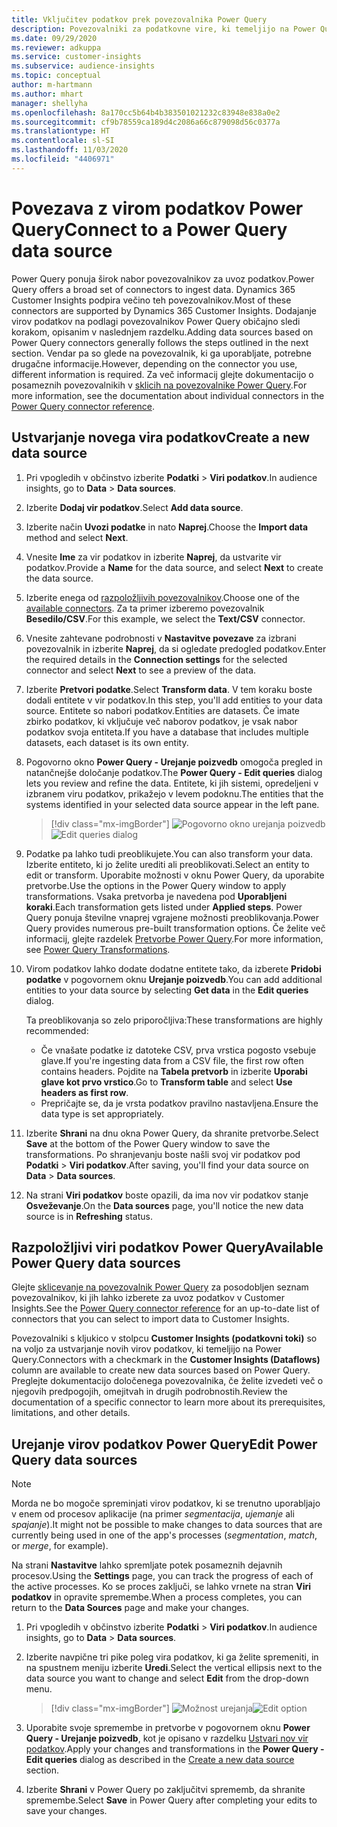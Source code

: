 ```yaml
---
title: Vključitev podatkov prek povezovalnika Power Query
description: Povezovalniki za podatkovne vire, ki temeljijo na Power Query.
ms.date: 09/29/2020
ms.reviewer: adkuppa
ms.service: customer-insights
ms.subservice: audience-insights
ms.topic: conceptual
author: m-hartmann
ms.author: mhart
manager: shellyha
ms.openlocfilehash: 8a170cc5b64b4b383501021232c83948e838a0e2
ms.sourcegitcommit: cf9b78559ca189d4c2086a66c879098d56c0377a
ms.translationtype: HT
ms.contentlocale: sl-SI
ms.lasthandoff: 11/03/2020
ms.locfileid: "4406971"
---
```

# <a name="connect-to-a-power-query-data-source"></a><span data-ttu-id="9b288-103">Povezava z virom podatkov Power Query</span><span class="sxs-lookup"><span data-stu-id="9b288-103">Connect to a Power Query data source</span></span>

<span data-ttu-id="9b288-104">Power Query ponuja širok nabor povezovalnikov za uvoz podatkov.</span><span class="sxs-lookup"><span data-stu-id="9b288-104">Power Query offers a broad set of connectors to ingest data.</span></span> <span data-ttu-id="9b288-105">Dynamics 365 Customer Insights podpira večino teh povezovalnikov.</span><span class="sxs-lookup"><span data-stu-id="9b288-105">Most of these connectors are supported by Dynamics 365 Customer Insights.</span></span> <span data-ttu-id="9b288-106">Dodajanje virov podatkov na podlagi povezovalnikov Power Query običajno sledi korakom, opisanim v naslednjem razdelku.</span><span class="sxs-lookup"><span data-stu-id="9b288-106">Adding data sources based on Power Query connectors generally follows the steps outlined in the next section.</span></span> <span data-ttu-id="9b288-107">Vendar pa so glede na povezovalnik, ki ga uporabljate, potrebne drugačne informacije.</span><span class="sxs-lookup"><span data-stu-id="9b288-107">However, depending on the connector you use, different information is required.</span></span> <span data-ttu-id="9b288-108">Za več informacij glejte dokumentacijo o posameznih povezovalnikih v [sklicih na povezovalnike Power Query](https://docs.microsoft.com/power-query/connectors/).</span><span class="sxs-lookup"><span data-stu-id="9b288-108">For more information, see the documentation about individual connectors in the [Power Query connector reference](https://docs.microsoft.com/power-query/connectors/).</span></span>

## <a name="create-a-new-data-source"></a><span data-ttu-id="9b288-109">Ustvarjanje novega vira podatkov</span><span class="sxs-lookup"><span data-stu-id="9b288-109">Create a new data source</span></span>

1. <span data-ttu-id="9b288-110">Pri vpogledih v občinstvo izberite **Podatki** > **Viri podatkov**.</span><span class="sxs-lookup"><span data-stu-id="9b288-110">In audience insights, go to **Data** > **Data sources**.</span></span>

1. <span data-ttu-id="9b288-111">Izberite **Dodaj vir podatkov**.</span><span class="sxs-lookup"><span data-stu-id="9b288-111">Select **Add data source**.</span></span>

1. <span data-ttu-id="9b288-112">Izberite način **Uvozi podatke** in nato **Naprej**.</span><span class="sxs-lookup"><span data-stu-id="9b288-112">Choose the **Import data** method and select **Next**.</span></span>

1. <span data-ttu-id="9b288-113">Vnesite **Ime** za vir podatkov in izberite **Naprej**, da ustvarite vir podatkov.</span><span class="sxs-lookup"><span data-stu-id="9b288-113">Provide a **Name** for the data source, and select **Next** to create the data source.</span></span>

1. <span data-ttu-id="9b288-114">Izberite enega od [razpoložljivih povezovalnikov](#available-power-query-data-sources).</span><span class="sxs-lookup"><span data-stu-id="9b288-114">Choose one of the [available connectors](#available-power-query-data-sources).</span></span> <span data-ttu-id="9b288-115">Za ta primer izberemo povezovalnik **Besedilo/CSV**.</span><span class="sxs-lookup"><span data-stu-id="9b288-115">For this example, we select the **Text/CSV** connector.</span></span>

1. <span data-ttu-id="9b288-116">Vnesite zahtevane podrobnosti v **Nastavitve povezave** za izbrani povezovalnik in izberite **Naprej**, da si ogledate predogled podatkov.</span><span class="sxs-lookup"><span data-stu-id="9b288-116">Enter the required details in the **Connection settings** for the selected connector and select **Next** to see a preview of the data.</span></span>

1. <span data-ttu-id="9b288-117">Izberite **Pretvori podatke**.</span><span class="sxs-lookup"><span data-stu-id="9b288-117">Select **Transform data**.</span></span> <span data-ttu-id="9b288-118">V tem koraku boste dodali entitete v vir podatkov.</span><span class="sxs-lookup"><span data-stu-id="9b288-118">In this step, you'll add entities to your data source.</span></span> <span data-ttu-id="9b288-119">Entitete so nabori podatkov.</span><span class="sxs-lookup"><span data-stu-id="9b288-119">Entities are datasets.</span></span> <span data-ttu-id="9b288-120">Če imate zbirko podatkov, ki vključuje več naborov podatkov, je vsak nabor podatkov svoja entiteta.</span><span class="sxs-lookup"><span data-stu-id="9b288-120">If you have a database that includes multiple datasets, each dataset is its own entity.</span></span>

1. <span data-ttu-id="9b288-121">Pogovorno okno **Power Query - Urejanje poizvedb** omogoča pregled in natančnejše določanje podatkov.</span><span class="sxs-lookup"><span data-stu-id="9b288-121">The **Power Query - Edit queries** dialog lets you review and refine the data.</span></span> <span data-ttu-id="9b288-122">Entitete, ki jih sistemi, opredeljeni v izbranem viru podatkov, prikažejo v levem podoknu.</span><span class="sxs-lookup"><span data-stu-id="9b288-122">The entities that the systems identified in your selected data source appear in the left pane.</span></span>

   > [!div class="mx-imgBorder"]
   > <span data-ttu-id="9b288-123">![Pogovorno okno urejanja poizvedb](media/data-manager-configure-edit-queries.png "Pogovorno okno urejanja poizvedb")</span><span class="sxs-lookup"><span data-stu-id="9b288-123">![Edit queries dialog](media/data-manager-configure-edit-queries.png "Edit queries dialog")</span></span>

1. <span data-ttu-id="9b288-124">Podatke pa lahko tudi preoblikujete.</span><span class="sxs-lookup"><span data-stu-id="9b288-124">You can also transform your data.</span></span> <span data-ttu-id="9b288-125">Izberite entiteto, ki jo želite urediti ali preoblikovati.</span><span class="sxs-lookup"><span data-stu-id="9b288-125">Select an entity to edit or transform.</span></span> <span data-ttu-id="9b288-126">Uporabite možnosti v oknu Power Query, da uporabite pretvorbe.</span><span class="sxs-lookup"><span data-stu-id="9b288-126">Use the options in the Power Query window to apply transformations.</span></span> <span data-ttu-id="9b288-127">Vsaka pretvorba je navedena pod **Uporabljeni koraki**.</span><span class="sxs-lookup"><span data-stu-id="9b288-127">Each transformation gets listed under **Applied steps**.</span></span> <span data-ttu-id="9b288-128">Power Query ponuja številne vnaprej vgrajene možnosti preoblikovanja.</span><span class="sxs-lookup"><span data-stu-id="9b288-128">Power Query provides numerous pre-built transformation options.</span></span> <span data-ttu-id="9b288-129">Če želite več informacij, glejte razdelek [Pretvorbe Power Query](https://docs.microsoft.com/power-query/power-query-what-is-power-query#transformations).</span><span class="sxs-lookup"><span data-stu-id="9b288-129">For more information, see [Power Query Transformations](https://docs.microsoft.com/power-query/power-query-what-is-power-query#transformations).</span></span>

1. <span data-ttu-id="9b288-130">Virom podatkov lahko dodate dodatne entitete tako, da izberete **Pridobi podatke** v pogovornem oknu **Urejanje poizvedb**.</span><span class="sxs-lookup"><span data-stu-id="9b288-130">You can add additional entities to your data source by selecting **Get data** in the **Edit queries** dialog.</span></span>

   <span data-ttu-id="9b288-131">Ta preoblikovanja so zelo priporočljiva:</span><span class="sxs-lookup"><span data-stu-id="9b288-131">These transformations are highly recommended:</span></span>

   - <span data-ttu-id="9b288-132">Če vnašate podatke iz datoteke CSV, prva vrstica pogosto vsebuje glave.</span><span class="sxs-lookup"><span data-stu-id="9b288-132">If you're ingesting data from a CSV file, the first row often contains headers.</span></span> <span data-ttu-id="9b288-133">Pojdite na **Tabela pretvorb** in izberite **Uporabi glave kot prvo vrstico**.</span><span class="sxs-lookup"><span data-stu-id="9b288-133">Go to **Transform table** and select **Use headers as first row**.</span></span>
   - <span data-ttu-id="9b288-134">Prepričajte se, da je vrsta podatkov pravilno nastavljena.</span><span class="sxs-lookup"><span data-stu-id="9b288-134">Ensure the data type is set appropriately.</span></span>

1. <span data-ttu-id="9b288-135">Izberite **Shrani** na dnu okna Power Query, da shranite pretvorbe.</span><span class="sxs-lookup"><span data-stu-id="9b288-135">Select **Save** at the bottom of the Power Query window to save the transformations.</span></span> <span data-ttu-id="9b288-136">Po shranjevanju boste našli svoj vir podatkov pod **Podatki** > **Viri podatkov**.</span><span class="sxs-lookup"><span data-stu-id="9b288-136">After saving, you'll find your data source on **Data** > **Data sources**.</span></span>

1. <span data-ttu-id="9b288-137">Na strani **Viri podatkov** boste opazili, da ima nov vir podatkov stanje **Osveževanje**.</span><span class="sxs-lookup"><span data-stu-id="9b288-137">On the **Data sources** page, you'll notice the new data source is in **Refreshing** status.</span></span>

## <a name="available-power-query-data-sources"></a><span data-ttu-id="9b288-138">Razpoložljivi viri podatkov Power Query</span><span class="sxs-lookup"><span data-stu-id="9b288-138">Available Power Query data sources</span></span>

<span data-ttu-id="9b288-139">Glejte [sklicevanje na povezovalnik Power Query](https://docs.microsoft.com/power-query/connectors/) za posodobljen seznam povezovalnikov, ki jih lahko izberete za uvoz podatkov v Customer Insights.</span><span class="sxs-lookup"><span data-stu-id="9b288-139">See the [Power Query connector reference](https://docs.microsoft.com/power-query/connectors/) for an up-to-date list of connectors that you can select to import data to Customer Insights.</span></span> 

<span data-ttu-id="9b288-140">Povezovalniki s kljukico v stolpcu **Customer Insights (podatkovni toki)** so na voljo za ustvarjanje novih virov podatkov, ki temeljijo na Power Query.</span><span class="sxs-lookup"><span data-stu-id="9b288-140">Connectors with a checkmark in the **Customer Insights (Dataflows)** column are available to create new data sources based on Power Query.</span></span> <span data-ttu-id="9b288-141">Preglejte dokumentacijo določenega povezovalnika, če želite izvedeti več o njegovih predpogojih, omejitvah in drugih podrobnostih.</span><span class="sxs-lookup"><span data-stu-id="9b288-141">Review the documentation of a specific connector to learn more about its prerequisites, limitations, and other details.</span></span>

## <a name="edit-power-query-data-sources"></a><span data-ttu-id="9b288-142">Urejanje virov podatkov Power Query</span><span class="sxs-lookup"><span data-stu-id="9b288-142">Edit Power Query data sources</span></span>

> [!NOTE]
> <span data-ttu-id="9b288-143">Morda ne bo mogoče spreminjati virov podatkov, ki se trenutno uporabljajo v enem od procesov aplikacije (na primer *segmentacija*, *ujemanje* ali *spajanje*).</span><span class="sxs-lookup"><span data-stu-id="9b288-143">It might not be possible to make changes to data sources that are currently being used in one of the app's processes (*segmentation*, *match*, or *merge*, for example).</span></span> 
>
> <span data-ttu-id="9b288-144">Na strani **Nastavitve** lahko spremljate potek posameznih dejavnih procesov.</span><span class="sxs-lookup"><span data-stu-id="9b288-144">Using the **Settings** page, you can track the progress of each of the active processes.</span></span> <span data-ttu-id="9b288-145">Ko se proces zaključi, se lahko vrnete na stran **Viri podatkov** in opravite spremembe.</span><span class="sxs-lookup"><span data-stu-id="9b288-145">When a process completes, you can return to the **Data Sources** page and make your changes.</span></span>

1. <span data-ttu-id="9b288-146">Pri vpogledih v občinstvo izberite **Podatki** > **Viri podatkov**.</span><span class="sxs-lookup"><span data-stu-id="9b288-146">In audience insights, go to **Data** > **Data sources**.</span></span>

2. <span data-ttu-id="9b288-147">Izberite navpične tri pike poleg vira podatkov, ki ga želite spremeniti, in na spustnem meniju izberite **Uredi**.</span><span class="sxs-lookup"><span data-stu-id="9b288-147">Select the vertical ellipsis next to the data source you want to change and select **Edit** from the drop-down menu.</span></span>

   > [!div class="mx-imgBorder"]
   > <span data-ttu-id="9b288-148">![Možnost urejanja](media/edit-option-data-sources.png "Možnost urejanja")</span><span class="sxs-lookup"><span data-stu-id="9b288-148">![Edit option](media/edit-option-data-sources.png "Edit option")</span></span>

3. <span data-ttu-id="9b288-149">Uporabite svoje spremembe in pretvorbe v pogovornem oknu **Power Query - Urejanje poizvedb**, kot je opisano v razdelku [Ustvari nov vir podatkov](#create-a-new-data-source).</span><span class="sxs-lookup"><span data-stu-id="9b288-149">Apply your changes and transformations in the **Power Query - Edit queries** dialog as described in the [Create a new data source](#create-a-new-data-source) section.</span></span>

4. <span data-ttu-id="9b288-150">Izberite **Shrani** v Power Query po zaključitvi sprememb, da shranite spremembe.</span><span class="sxs-lookup"><span data-stu-id="9b288-150">Select **Save** in Power Query after completing your edits to save your changes.</span></span>
